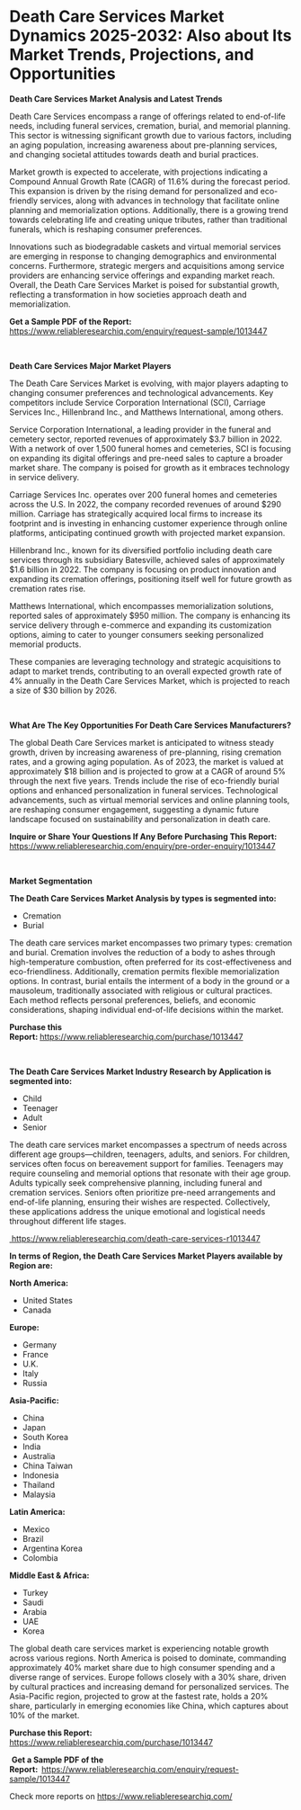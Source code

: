 <p><h1>Death Care Services Market Dynamics 2025-2032: Also about Its Market Trends, Projections, and Opportunities</h1></p><p><strong>Death Care Services Market Analysis and Latest Trends</strong></p>
<p><p>Death Care Services encompass a range of offerings related to end-of-life needs, including funeral services, cremation, burial, and memorial planning. This sector is witnessing significant growth due to various factors, including an aging population, increasing awareness about pre-planning services, and changing societal attitudes towards death and burial practices.</p><p>Market growth is expected to accelerate, with projections indicating a Compound Annual Growth Rate (CAGR) of 11.6% during the forecast period. This expansion is driven by the rising demand for personalized and eco-friendly services, along with advances in technology that facilitate online planning and memorialization options. Additionally, there is a growing trend towards celebrating life and creating unique tributes, rather than traditional funerals, which is reshaping consumer preferences.</p><p>Innovations such as biodegradable caskets and virtual memorial services are emerging in response to changing demographics and environmental concerns. Furthermore, strategic mergers and acquisitions among service providers are enhancing service offerings and expanding market reach. Overall, the Death Care Services Market is poised for substantial growth, reflecting a transformation in how societies approach death and memorialization.</p></p>
<p><strong>Get a Sample PDF of the Report:&nbsp;</strong> <a href="https://www.reliableresearchiq.com/enquiry/request-sample/1013447?utm_campaign=3193&utm_medium=2&utm_source=Github&utm_content=ia&utm_term=06032025&utm_id=death-care-services">https://www.reliableresearchiq.com/enquiry/request-sample/1013447</a></p>
<p>&nbsp;</p>
<p><strong>Death Care Services Major Market Players</strong></p>
<p><p>The Death Care Services Market is evolving, with major players adapting to changing consumer preferences and technological advancements. Key competitors include Service Corporation International (SCI), Carriage Services Inc., Hillenbrand Inc., and Matthews International, among others.</p><p>Service Corporation International, a leading provider in the funeral and cemetery sector, reported revenues of approximately $3.7 billion in 2022. With a network of over 1,500 funeral homes and cemeteries, SCI is focusing on expanding its digital offerings and pre-need sales to capture a broader market share. The company is poised for growth as it embraces technology in service delivery.</p><p>Carriage Services Inc. operates over 200 funeral homes and cemeteries across the U.S. In 2022, the company recorded revenues of around $290 million. Carriage has strategically acquired local firms to increase its footprint and is investing in enhancing customer experience through online platforms, anticipating continued growth with projected market expansion.</p><p>Hillenbrand Inc., known for its diversified portfolio including death care services through its subsidiary Batesville, achieved sales of approximately $1.6 billion in 2022. The company is focusing on product innovation and expanding its cremation offerings, positioning itself well for future growth as cremation rates rise.</p><p>Matthews International, which encompasses memorialization solutions, reported sales of approximately $950 million. The company is enhancing its service delivery through e-commerce and expanding its customization options, aiming to cater to younger consumers seeking personalized memorial products.</p><p>These companies are leveraging technology and strategic acquisitions to adapt to market trends, contributing to an overall expected growth rate of 4% annually in the Death Care Services Market, which is projected to reach a size of $30 billion by 2026.</p></p>
<p>&nbsp;</p>
<p><strong>What Are The Key Opportunities For Death Care Services Manufacturers?</strong></p>
<p><p>The global Death Care Services market is anticipated to witness steady growth, driven by increasing awareness of pre-planning, rising cremation rates, and a growing aging population. As of 2023, the market is valued at approximately $18 billion and is projected to grow at a CAGR of around 5% through the next five years. Trends include the rise of eco-friendly burial options and enhanced personalization in funeral services. Technological advancements, such as virtual memorial services and online planning tools, are reshaping consumer engagement, suggesting a dynamic future landscape focused on sustainability and personalization in death care.</p></p>
<p><strong>Inquire or Share Your Questions If Any Before Purchasing This Report:</strong> <a href="https://www.reliableresearchiq.com/enquiry/pre-order-enquiry/1013447?utm_campaign=3193&utm_medium=2&utm_source=Github&utm_content=ia&utm_term=06032025&utm_id=death-care-services">https://www.reliableresearchiq.com/enquiry/pre-order-enquiry/1013447</a></p>
<p>&nbsp;</p>
<p><strong>Market Segmentation</strong></p>
<p><strong>The Death Care Services Market Analysis by types is segmented into:</strong></p>
<p><ul><li>Cremation</li><li>Burial</li></ul></p>
<p><p>The death care services market encompasses two primary types: cremation and burial. Cremation involves the reduction of a body to ashes through high-temperature combustion, often preferred for its cost-effectiveness and eco-friendliness. Additionally, cremation permits flexible memorialization options. In contrast, burial entails the interment of a body in the ground or a mausoleum, traditionally associated with religious or cultural practices. Each method reflects personal preferences, beliefs, and economic considerations, shaping individual end-of-life decisions within the market.</p></p>
<p><strong>Purchase this Report:&nbsp;</strong><a href="https://www.reliableresearchiq.com/purchase/1013447?utm_campaign=3193&utm_medium=2&utm_source=Github&utm_content=ia&utm_term=06032025&utm_id=death-care-services">https://www.reliableresearchiq.com/purchase/1013447</a></p>
<p>&nbsp;</p>
<p><strong>The Death Care Services Market Industry Research by Application is segmented into:</strong></p>
<p><ul><li>Child</li><li>Teenager</li><li>Adult</li><li>Senior</li></ul></p>
<p><p>The death care services market encompasses a spectrum of needs across different age groups—children, teenagers, adults, and seniors. For children, services often focus on bereavement support for families. Teenagers may require counseling and memorial options that resonate with their age group. Adults typically seek comprehensive planning, including funeral and cremation services. Seniors often prioritize pre-need arrangements and end-of-life planning, ensuring their wishes are respected. Collectively, these applications address the unique emotional and logistical needs throughout different life stages.</p></p>
<p><a href="https://www.reliableresearchiq.com/death-care-services-r1013447?utm_campaign=3193&utm_medium=2&utm_source=Github&utm_content=ia&utm_term=06032025&utm_id=death-care-services">&nbsp;https://www.reliableresearchiq.com/death-care-services-r1013447</a></p>
<p><strong>In terms of Region, the Death Care Services Market Players available by Region are:</strong></p>
<p>
    <p> <strong> North America: </strong>
        <ul>
            <li>United States</li>
            <li>Canada</li>
        </ul>
        </p> 
    <p> <strong> Europe: </strong>
        <ul>
            <li>Germany</li>
            <li>France</li>
            <li>U.K.</li>
            <li>Italy</li>
            <li>Russia</li>
        </ul>
        </p> 
    <p> <strong> Asia-Pacific: </strong>
        <ul>
            <li>China</li>
            <li>Japan</li>
            <li>South Korea</li>
            <li>India</li>
            <li>Australia</li>
            <li>China Taiwan</li>
            <li>Indonesia</li>
            <li>Thailand</li>
            <li>Malaysia</li>
        </ul>
        </p> 
    <p> <strong> Latin America: </strong>
        <ul>
            <li>Mexico</li>
            <li>Brazil</li>
            <li>Argentina Korea</li>
            <li>Colombia</li>
        </ul>
        </p> 
    <p> <strong> Middle East & Africa: </strong>
        <ul>
            <li>Turkey</li>
            <li>Saudi</li>
            <li>Arabia</li>
            <li>UAE</li>
            <li>Korea</li>
        </ul>
    </p>
    </p>
<p><p>The global death care services market is experiencing notable growth across various regions. North America is poised to dominate, commanding approximately 40% market share due to high consumer spending and a diverse range of services. Europe follows closely with a 30% share, driven by cultural practices and increasing demand for personalized services. The Asia-Pacific region, projected to grow at the fastest rate, holds a 20% share, particularly in emerging economies like China, which captures about 10% of the market.</p></p>
<p><strong>Purchase this Report: </strong><a href="https://www.reliableresearchiq.com/purchase/1013447?utm_campaign=3193&utm_medium=2&utm_source=Github&utm_content=ia&utm_term=06032025&utm_id=death-care-services">https://www.reliableresearchiq.com/purchase/1013447</a></p>
<p>&nbsp;<strong>Get a Sample PDF of the Report:&nbsp;&nbsp;</strong><a href="https://www.reliableresearchiq.com/enquiry/request-sample/1013447?utm_campaign=3193&utm_medium=2&utm_source=Github&utm_content=ia&utm_term=06032025&utm_id=death-care-services">https://www.reliableresearchiq.com/enquiry/request-sample/1013447</a></p>
<p><strong></strong></p>
<p>Check more reports on <a href="https://www.reliableresearchiq.com/?utm_campaign=3193&utm_medium=2&utm_source=Github&utm_content=ia&utm_term=06032025&utm_id=death-care-services">https://www.reliableresearchiq.com/</a></p>